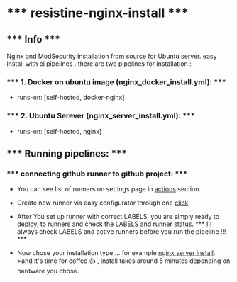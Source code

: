 # *** resistine-nginx-install ***
## *** Info ***
 Nginx and ModSecurity installation from source for Ubuntu server.
 easy install with ci pipelines . there are two pipelines for installation :
### *** 1. Docker on ubuntu image (nginx_docker_install.yml): ***
  - runs-on: [self-hosted, docker-nginx]
### *** 2. Ubuntu Serever  (nginx_server_install.yml): ***
  - runs-on: [self-hosted, nginx]

## *** Running pipelines: *** ##

 ### *** connecting github runner to github project: *** ###
  -  You can see list of runners on settings page in [actions](https://github.com/Resistine/resistine-nginx-install/settings/actions/runners) section.

  -  Create new runner via easy configurator through one [click](https://github.com/Resistine/resistine-nginx-install/settings/actions/runners/new?arch=x64&os=linux).

  -  After You set up runner with correct LABELS, you are simply ready to [deploy](https://github.com/Resistine/resistine-nginx-install/actions), to runners and check the LABELS and runner status.
  *** !!! always check LABELS and active runners before you run the pipeline !!! ***

  -  Now chose your installation type ... for example [nginx server install](https://github.com/Resistine/resistine-nginx-install/actions/workflows/nginx_server_install.yml).
    >and it's time for coffee :+1: , install takes around 5 minutes depending on hardware you chose.   
